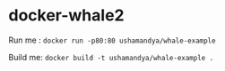 # docker-whale2

Run me : `docker run -p80:80 ushamandya/whale-example`

Build me: `docker build -t ushamandya/whale-example .`
